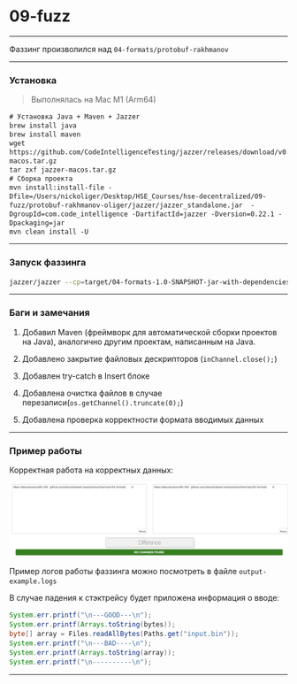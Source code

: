 # 09-fuzz
---

Фаззинг произволился над `04-formats/protobuf-rakhmanov`

---

### Установка
> Выполнялась на Mac M1 (Arm64)

```shell
# Установка Java + Maven + Jazzer
brew install java 
brew install maven
wget https://github.com/CodeIntelligenceTesting/jazzer/releases/download/v0.22.1/jazzer-macos.tar.gz
tar zxf jazzer-macos.tar.gz
# Сборка проекта
mvn install:install-file -Dfile=/Users/nickoliger/Desktop/HSE_Courses/hse-decentralized/09-fuzz/protobuf-rakhmanov-oliger/jazzer/jazzer_standalone.jar  -DgroupId=com.code_intelligence -DartifactId=jazzer -Dversion=0.22.1 -Dpackaging=jar
mvn clean install -U
```

---

### Запуск фаззинга

```sh
jazzer/jazzer --cp=target/04-formats-1.0-SNAPSHOT-jar-with-dependencies.jar --target_class=Fuzzer --target_method=fuzzerTestOneInput
```

---

### Баги и замечания

1) Добавил Maven (фреймворк для автоматической сборки проектов на Java), аналогично другим проектам, написанным на Java.

2) Добавлено закрытие файловых дескрипторов (`inChannel.close();`)

3) Добавлен try-catch в Insert блоке

4) Добавлена очистка файлов в случае перезаписи(`os.getChannel().truncate(0);`)

5) Добавлена проверка корректности формата вводимых данных

---

### Пример работы

Корректная работа на корректных данных:

![1-test](images/1-test.png)

Пример логов работы фаззинга можно посмотреть в файле `output-example.logs`

В случае падения к стэктрейсу будет приложена информация о вводе:

```Java
System.err.printf("\n---GOOD---\n");
System.err.printf(Arrays.toString(bytes));
byte[] array = Files.readAllBytes(Paths.get("input.bin"));
System.err.printf("\n---BAD----\n");
System.err.printf(Arrays.toString(array));
System.err.printf("\n----------\n");
```

---
